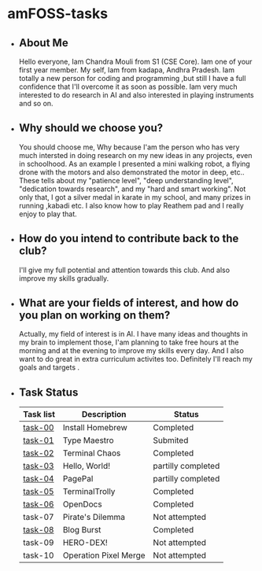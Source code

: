  # amFOSS-tasks #

  
- ## About Me ##
  
   Hello everyone, Iam Chandra Mouli from S1 (CSE Core). Iam one of your first year member.
   My self, Iam from kadapa, Andhra Pradesh. Iam totally a new person for coding and programming ,but still I have a full confidence that I'll overcome it as soon as possible.
   Iam very much interested to do research in AI and also interested in playing instruments and so on.
  
    
- ## Why should we choose you? ##

   You should choose me, Why because I'am the person who has very much intersted in doing research on my new ideas in any projects, even in schoolhood.
   As an example I presented a mini walking robot, a flying drone with the motors and also demonstrated the motor in deep, etc.. 
   These tells about my "patience level", "deep understanding level", "dedication towards research", and my "hard and smart working".
   Not only that, I got a silver medal in karate in my school, and many prizes in running ,kabadi etc. 
   I also know how to play Reathem pad and I really enjoy to play that.
   

- ## How do you intend to contribute back to the club? ##
  
   I'll give my full potential and attention towards this club. And also improve my skills gradually.
  


- ## What are your fields of interest, and how do you plan on working on them? ##

   Actually, my field of interest is in AI.
   I have many ideas and thoughts in my brain to implement those, I'am planning to take free hours at the morning and at the evening to improve my skills every day.
   And I also want to do great in extra curriculum activites too. Definitely I'll reach my goals and targets .





- ## Task Status


    | Task list                                                               | Description           | Status                                                            |
    |-------------------------------------------------------------------------|-----------------------|-------------------------------------------------------------------|
    | [task-00](https://github.com/mouli7666/amfoss-tasks/tree/main/task-00)  | Install Homebrew      | Completed                                                         |
    | [task-01](https://github.com/mouli7666/amfoss-tasks/tree/main/task-01)  | Type Maestro          | Submited                                                          |
    | [task-02](https://github.com/mouli7666/amfoss-tasks/tree/main/task-02)  | Terminal Chaos        | Completed                                                         |
    | [task-03](https://github.com/mouli7666/amfoss-tasks/tree/main/task-03)  | Hello, World!         | partilly completed                                                |             
    | [task-04](https://github.com/mouli7666/amfoss-tasks/tree/main/task-04)  | PagePal               | partilly completed                                                |
    | [task-05](https://github.com/mouli7666/amfoss-tasks/tree/main/task-05)  | TerminalTrolly        | Completed                                                         |
    | [task-06](https://github.com/mouli7666/amfoss-tasks/tree/main/task-06)  | OpenDocs              | Completed                                                         |
    | task-07                                                                 | Pirate's Dilemma      | Not attempted                                                     |
    | [task-08](https://github.com/mouli7666/amfoss-tasks/tree/main/task-08)  | Blog Burst            | Completed                                                         | 
    | task-09                                                                 | HERO-DEX!             | Not attempted                                                     |
    | task-10                                                                 | Operation Pixel Merge | Not attempted                                                     |
